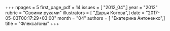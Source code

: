 +++
npages = 5
first_page_pdf = 14
issues = [ "2012_04",]
year = "2012"
rubric = "Своими руками"
illustrators = [ "Дарья Котова",]
date = "2017-05-03T00:17:29+03:00"
month = "04"
authors = [ "Екатерина Антоненко",]
title = "Флексагоны"
+++
